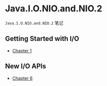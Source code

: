 # Java.I.O.NIO.and.NIO.2

`Java.I.O.NIO.and.NIO.2` 笔记

## Getting Started with I/O

- [Chapter 1](nio.chapter-01.md)


## New I/O APIs

- [Chapter 6](nio.chapter-06.md)